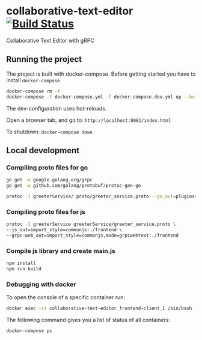 # collaborative-text-editor [![Build Status](https://travis-ci.com/mountainflo/collaborative-text-editor.svg?token=4zw9EzexndWUV9DTxZpz&branch=master)](https://travis-ci.com/mountainflo/collaborative-text-editor)
Collaborative Text Editor with gRPC

## Running the project

The project is built with docker-compose. Before getting started you have to install ```docker-compose```

```sh
docker-compose rm -f
docker-compose -f docker-compose.yml -f docker-compose.dev.yml up --build # starting the dev env
```

The dev-configuration uses hot-reloads.

Open a browser tab, and go to: ```http://localhost:8081/index.html```

To shutdown: ```docker-compose down```


## Local development

### Compiling proto files for go

```sh
go get -u google.golang.org/grpc
go get -u github.com/golang/protobuf/protoc-gen-go

protoc -I greeterService/ proto/greeter_service.proto --go_out=plugins=grpc:proto
```

### Compiling proto files for js

```sh
protoc -I greeterService greeterService/greeter_service.proto \
--js_out=import_style=commonjs:./frontend \
--grpc-web_out=import_style=commonjs,mode=grpcwebtext:./frontend
```

### Compile js library and create main.js

```sh
npm install
npm run build
```

### Debugging with docker

To open the console of a specific container run:

```sh
docker exec -it collaborative-text-editor_frontend-client_1 /bin/bash
```

The following command gives you a list of status of all containers:

```sh
docker-compose ps
```
